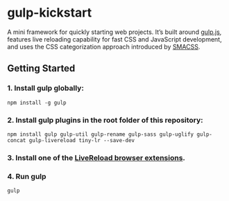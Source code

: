 gulp-kickstart
==============

A mini framework for quickly starting web projects. It’s built around [gulp.js](http://gulpjs.com/), features live reloading capability for fast CSS and JavaScript development, and uses the CSS categorization approach introduced by [SMACSS](http://smacss.com/).

## Getting Started

### 1. Install gulp globally:

```
npm install -g gulp
```

### 2. Install gulp plugins in the root folder of this repository:

```
npm install gulp gulp-util gulp-rename gulp-sass gulp-uglify gulp-concat gulp-livereload tiny-lr --save-dev
```

### 3. Install one of the [LiveReload browser extensions](http://feedback.livereload.com/knowledgebase/articles/86242-how-do-i-install-and-use-the-browser-extensions-).

### 4. Run gulp

```
gulp
```

